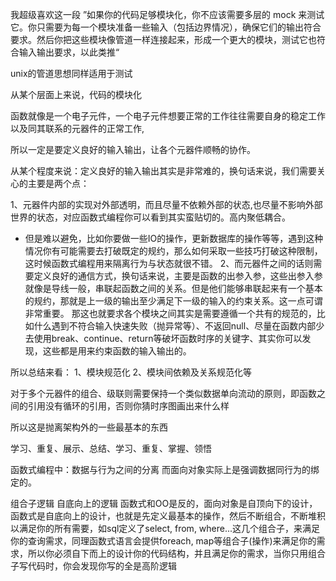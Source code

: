 我超级喜欢这一段
”如果你的代码足够模块化，你不应该需要多层的 mock 来测试它。你只需要为每一个模块准备一些输入（包括边界情况），确保它们的输出符合要求。然后你把这些模块像管道一样连接起来，形成一个更大的模块，测试它也符合输入输出要求，以此类推“

unix的管道思想同样适用于测试

从某个层面上来说，代码的模块化

函数就像是一个电子元件，一个电子元件想要正常的工作往往需要自身的稳定工作以及同其联系的元器件的正常工作,

所以一定是要定义良好的输入输出，让各个元器件顺畅的协作。

从某个程度来说：定义良好的输入输出其实是非常难的，换句话来说，我们需要关心的主要是两个点：

1、元器件内部的实现对外部透明，而且尽量不依赖外部的状态,也尽量不影响外部世界的状态，对应函数式编程你可以看到其实蛮贴切的。高内聚低耦合。
- 但是难以避免，比如你要做一些IO的操作，更新数据库的操作等等，遇到这种情况你有可能需要去打破既定的规约，那么如何采取一些技巧打破这种限制，这时候函数式编程用来隔离行为与状态就很不错。
2、而元器件之间的话则需要定义良好的通信方式，换句话来说，主要是函数的出参入参，这些出参入参就像是导线一般，串联起函数之间的关系。但是他们能够串联起来有一个基本的规约，那就是上一级的输出至少满足下一级的输入的约束关系。这一点可谓非常重要。
那这也就要求各个模块之间其实是需要遵循一个共有的规范的，比如什么遇到不符合输入快速失败（抛异常等）、不返回null、尽量在函数内部少去使用break、continue、return等破坏函数时序的关键字、其实你可以发现，这些都是用来约束函数的输入输出的。

所以总结来看：
1、模块规范化
2、模块间依赖及关系规范化等

对于多个元器件的组合、级联则需要保持一个类似数据单向流动的原则，即函数之间的引用没有循环的引用，否则你猜时序图画出来什么样

所以这是抛离架构外的一些最基本的东西





学习、重复、展示、总结、学习、重复、掌握、领悟

函数式编程中：数据与行为之间的分离
而面向对象实际上是强调数据同行为的绑定的。

组合子逻辑
自底向上的逻辑
函数式和OO是反的，面向对象是自顶向下的设计，函数式是自底向上的设计，也就是先定义最基本的操作，然后不断组合，不断堆积以满足你的所有需要，如sql定义了select, from, where...这几个组合子，来满足你的查询需求，同理函数式语言会提供foreach, map等组合子(操作)来满足你的需求，所以你必须自下而上的设计你的代码结构，并且满足你的需求，当你只用组合子写代码时，你会发现你写的全是高阶逻辑